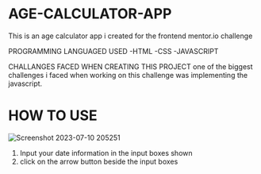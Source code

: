 # AGE-CALCULATOR-APP

This is an age calculator app i created for the frontend mentor.io challenge

 PROGRAMMING LANGUAGED USED
-HTML
-CSS
-JAVASCRIPT

 CHALLANGES FACED WHEN CREATING THIS PROJECT
one of the biggest challenges i faced when working on this challenge was implementing the javascript.

# HOW TO USE
![Screenshot 2023-07-10 205251](https://github.com/iyanu752/AGE-CALCULATOR-APP/assets/127423641/b2c1cc1f-e3f0-42fa-89bb-dab15cde3f9e)

1) Input your date information in the input boxes shown
2) click on the arrow button beside the input boxes
